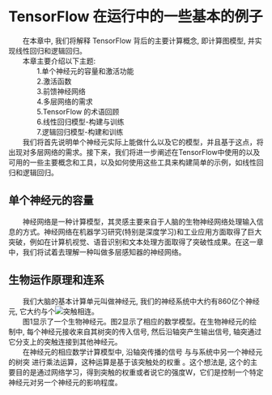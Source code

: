 # TensorFlow 在运行中的一些基本的例子
&emsp;&emsp;在本章中, 我们将解释 TensorFlow 背后的主要计算概念, 即计算图模型, 并实现线性回归和逻辑回归。<br>
&emsp;&emsp;本章主要介绍以下主题:<br>
&emsp;&emsp;&emsp;&emsp;1.单个神经元的容量和激活功能<br>
&emsp;&emsp;&emsp;&emsp;2.激活函数<br>
&emsp;&emsp;&emsp;&emsp;3.前馈神经网络<br>
&emsp;&emsp;&emsp;&emsp;4.多层网络的需求<br>
&emsp;&emsp;&emsp;&emsp;5.TensorFlow 的术语回顾<br>
&emsp;&emsp;&emsp;&emsp;6.线性回归模型-构建与训练<br>
&emsp;&emsp;&emsp;&emsp;7.逻辑回归模型-构建和训练<br>
&emsp;&emsp;我们将首先说明单个神经元实际上能做什么以及它的模型，并且基于这点，将出现对多层网络的需求。接下来，我们将进一步阐述在TensorFlow中使用的以及可用的一些主要概念和工具，以及如何使用这些工具来构建简单的示例，如线性回归和逻辑回归。<br>
## 单个神经元的容量
&emsp;&emsp;神经网络是一种计算模型，其灵感主要来自于人脑的生物神经网络处理输入信息的方式。神经网络在机器学习研究(特别是深度学习)和工业应用方面取得了巨大突破，例如在计算机视觉、语音识别和文本处理方面取得了突破性成果。在这一章中，我们将试着去理解一种叫做多层感知器的神经网络。<br>
## 生物运作原理和连系
&emsp;&emsp;我们大脑的基本计算单元叫做神经元, 我们的神经系统中大约有860亿个神经元, 它大约与个![](https://github.com/computeryanjiusheng2018/infodlt/blob/master/content/chapter05/CodeCogsEqn%20(1).gif)突触相连。<br>
&emsp;&emsp;图1显示了一个生物神经元。图2显示了相应的数学模型。在生物神经元的绘制中, 每个神经元接收来自其树突的传入信号, 然后沿轴突产生输出信号, 轴突通过它分支上的突触连接到其他神经元。<br>
&emsp;&emsp;在神经元的相应数学计算模型中, 沿轴突传播的信号 与与系统中另一个神经元的树突 进行乘法运算，这种运算是基于该突触处的权重 。这个想法是, 这个的主要目的是通过网络学习，得到突触的权重或者说它的强度W，它们是控制一个特定神经元对另一个神经元的影响程度。

